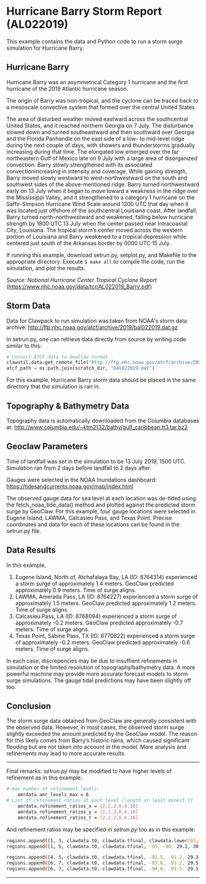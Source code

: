 # Hurricane Barry Storm Report (AL022019)
This example contains the data and Python code to run a storm surge simulation for Hurricane Barry.

## Hurricane Barry
Hurricane Barry was an asymmetrical Category 1 hurricane and the first hurricane of the 2019 Atlantic hurricane season.

The origin of Barry was non-tropical, and the cyclone can be traced back to a mesoscale convective system that formed over the central United States. 

The area of disturbed weather moved eastward across the southcentral United States, and it reached northern Georgia on 7 July. The disturbance slowed down and turned southeastward and then southward over Georgia and the Florida Panhandle on the east side of a low- to mid-level ridge during the next couple of days, with showers and thunderstorms gradually increasing during that time. The elongated low emerged over the far northeastern Gulf of Mexico late on 9 July with a large area of disorganized convection. Barry slowly strengthened with its associated convectionincreasing in intensity and coverage. While gaining strength, Barry moved slowly westward to west-northwestward on the south and southwest sides of the above-mentioned ridge. Barry turned northwestward early on 13 July when it began to move toward a weakness in the ridge over the Mississippi Valley, and it strengthened to a category 1 hurricane on the Saffir-Simpson Hurricane Wind Scale around 1200 UTC that day when it was located just offshore of the southcentral Louisiana coast. After landfall, Barry turned north-northwestward and weakened, falling below hurricane strength by 1800 UTC 13 July when the center passed near Intracoastal City, Louisiana. The tropical storm’s center moved across the western portion of Louisiana and Barry weakened to a tropical depression while centered just south of the Arkansas border by 0000 UTC 15 July.

If running this example, download setrun.py, setplot.py, and Makefile to the appropriate directory. Execute ``` $ make all ``` to compile the code, run the simulation, and plot the results.

*Source: National Hurricane Center Tropical Cyclone Report* (https://www.nhc.noaa.gov/data/tcr/AL022019_Barry.pdf)

## Storm Data
Data for Clawpack to run simulation was taken from NOAA's storm data archive:
http://ftp.nhc.noaa.gov/atcf/archive/2019/bal022019.dat.gz

In setrun.py, one can retrieve data directly from source by writing code similar to this:
``` python
# Convert ATCF data to GeoClaw format
clawutil.data.get_remote_file("http://ftp.nhc.noaa.gov/atcf/archive/2019/bal022019.dat.gz")
atcf_path = os.path.join(scratch_dir, "bal022019.dat")
```
For this example, Hurricane Barry storm data should be placed in the same directory that the simulation is ran in.

## Topography & Bathymetry Data
Topography data is automatically downloaded from the Columbia databases at: http://www.columbia.edu/~ktm2132/bathy/gulf_caribbean.tt3.tar.bz2

## Geoclaw Parameters
Time of landfall was set in the simulation to be 13 July 2019, 1500 UTC. Simulation ran from 2 days before landfall to 2 days after.

Gauges were selected in the NOAA Inundations dashboard: https://tidesandcurrents.noaa.gov/map/index.html

The observed gauge data for sea level at each location was de-tided using the fetch_noaa_tide_data() method and plotted against the predicted storm surge by GeoClaw.  For this example, four gauge locations were selected in Eugene Island, LAWMA, Calcasieu Pass, and Texas Point. Precise coordinates and data for each of these locations can be found in the setrun.py file.

## Data Results
In this example, 
  1. Eugene Island, North of, Atchafalaya Bay, LA (ID: 8764314) experienced a storm surge of approximately 1.4 meters. GeoClaw predicted approximately 0.9 meters. Time of surge aligns.
  2. LAWMA, Amerada Pass, LA (ID: 8764227) experienced a storm surge of approximately 1.5 meters. GeoClaw predicted approximately 1.2 meters. Time of surge aligns.
  3. Calcasieu Pass, LA (ID: 8768094) experienced a storm surge of approximately -0.2 meters. GeoClaw predicted approximately -0.7 meters. Time of surge aligns.
  4. Texas Point, Sabine Pass, TX (ID: 8770822) experienced a storm surge of approximately -0.2 meters. GeoClaw predicted approximately -0.6 meters. Time of surge aligns.

In each case, discrepencies may be due to insuffient refinements in simulation or the limited resolution of topography/bathymetry data. A more powerful machine may provide more accurate forecast models to storm surge simulations. The gauge tidal predictions may have been slightly off too.

## Conclusion
The storm surge data obtained from GeoClaw are generally consistent with the observed data. However, in most cases, the observed storm surge slightly exceeded the amount predicted by the GeoClaw model. The reason for this likely comes from Barry’s historic rains, which caused significant flooding but are not taken into account in the model. More analysis and refinements may lead to more accurate results. 

----------------------------------------------------------------------------------------

Final remarks: 
_setrun.py_ may be modified to have higher levels of refinement as in this example:
```sh
# max number of refinement levels:
    amrdata.amr_levels_max = 6
# List of refinement ratios at each level (length at least mxnest-1)
    amrdata.refinement_ratios_x = [2,2,2,6,6,16]
    amrdata.refinement_ratios_y = [2,2,2,6,6,16]
    amrdata.refinement_ratios_t = [2,2,2,6,6,16]
```
And refinement ratios may be specified in _setrun.py_ too as in this example:
```sh
regions.append([1, 3, clawdata.t0, clawdata.tfinal, clawdata.lower[0], clawdata.upper[0], clawdata.lower[1], clawdata.upper[1]])
regions.append([1, 5, clawdata.t0, clawdata.tfinal, -95, -90, 29.2, 30.0])

regions.append([4, 5, clawdata.t0, clawdata.tfinal, -91.5, -91.2, 29.3, 29.5])  # Gauge 1,2 
regions.append([6, 7, clawdata.t0, clawdata.tfinal, -93.6, -93.2, 29.5, 29.9])  
regions.append([6, 7, clawdata.t0, clawdata.tfinal, -94.0, -93.5, 29.5, 29.9])    
```
----------------------------------------------------------------------------------------

